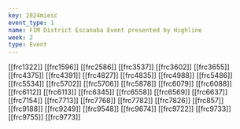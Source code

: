```yaml
---
key: 2024miesc
event_type: 1
name: FIM District Escanaba Event presented by Highline
week: 2
type: Event
---
```

[[frc1322]]
[[frc1596]]
[[frc2586]]
[[frc3537]]
[[frc3602]]
[[frc3655]]
[[frc4375]]
[[frc4391]]
[[frc4827]]
[[frc4835]]
[[frc4988]]
[[frc5486]]
[[frc5534]]
[[frc5702]]
[[frc5706]]
[[frc5878]]
[[frc6079]]
[[frc6088]]
[[frc6112]]
[[frc6113]]
[[frc6345]]
[[frc6558]]
[[frc6569]]
[[frc6637]]
[[frc7154]]
[[frc7713]]
[[frc7768]]
[[frc7782]]
[[frc7826]]
[[frc857]]
[[frc9188]]
[[frc9249]]
[[frc9548]]
[[frc9674]]
[[frc9722]]
[[frc9733]]
[[frc9755]]
[[frc9773]]
